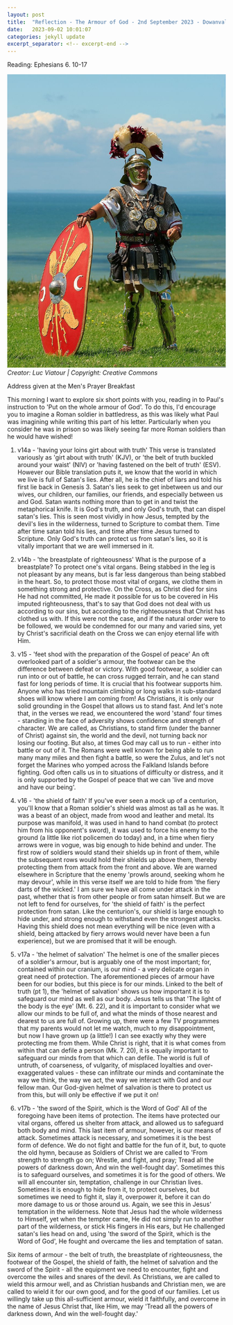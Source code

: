 ```yaml
---
layout: post
title:  "Reflection - The Armour of God - 2nd September 2023 - Dowanvale Free Church of Scotland"
date:   2023-09-02 10:01:07
categories: jekyll update
excerpt_separator: <!-- excerpt-end -->
---
```


Reading: Ephesians 6. 10-17

![Impossible](/media/centurion.jpg)
<br>*Creator: Luc Viatour | Copyright: Creative Commons*

Address given at the Men's Prayer Breakfast

<!-- excerpt-start -->
This morning I want to explore six short points with you, reading in to Paul's instruction to 'Put on the whole armour of God'.<!-- excerpt-end --> To do this, I'd encourage you to imagine a Roman soldier in battledress, as this was likely what Paul was imagining while writing this part of his letter. Particularly when you consider he was in prison so was likely seeing far more Roman soldiers than he would have wished!

1) v14a - 'having your loins girt about with truth'
This verse is translated variously as 'girt about with truth' (KJV), or 'the belt of truth buckled around your waist' (NIV) or 'having fastened on the belt of truth' (ESV). However our Bible translation puts it, we know that the world in which we live is full of Satan's lies. After all, he is the chief of liars and told his first lie back in Genesis 3. Satan's lies seek to get inbetween us and our wives, our children, our families, our friends, and especially between us and God. Satan wants nothing more than to get in and twist the metaphorical knife. It is God's truth, and only God's truth, that can dispel satan's lies. This is seen most vividly in how Jesus, tempted by the devil's lies in the wilderness, turned to Scripture to combat them. Time after time satan told his lies, and time after time Jesus turned to Scripture. Only God's truth can protect us from satan's lies, so it is vitally important that we are well immersed in it.

2) v14b - 'the breastplate of righteousness'
What is the purpose of a breastplate? To protect one's vital organs. Being stabbed in the leg is not pleasant by any means, but is far less dangerous than being stabbed in the heart. So, to protect those most vital of organs, we clothe them in something strong and protective. On the Cross, as Christ died for sins He had not committed, He made it possible for us to be covered in His imputed righteousness, that's to say that God does not deal with us according to our sins, but according to the righteousness that Christ has clothed us with. If this were not the case, and if the natural order were to be followed, we would be condemned for our many and varied sins, yet by Christ's sacrificial death on the Cross we can enjoy eternal life with Him.

3) v15 - 'feet shod with the preparation of the Gospel of peace'
An oft overlooked part of a soldier's armour, the footwear can be the difference between defeat or victory. With good footwear, a soldier can run into or out of battle, he can cross rugged terrain, and he can stand fast for long periods of time. It is crucial that his footwear supports him. Anyone who has tried mountain climbing or long walks in sub-standard shoes will know where I am coming from! As Christians, it is only our solid grounding in the Gospel that allows us to stand fast. And let's note that, in the verses we read, we encountered the word 'stand' four times - standing in the face of adversity shows confidence and strength of character. We are called, as Christians, to stand firm (under the banner of Christ) against sin, the world and the devil, not turning back nor losing our footing. But also, at times God may call us to run - either into battle or out of it. The Romans were well known for being able to run many many miles and then fight a battle, so were the Zulus, and let's not forget the Marines who yomped across the Falkland Islands before fighting. God often calls us in to situations of difficulty or distress, and it is only supported by the Gospel of peace that we can 'live and move and have our being'.

4) v16 - 'the shield of faith'
If you've ever seen a mock up of a centurion, you'll know that a Roman soldier's shield was almost as tall as he was. It was a beast of an object, made from wood and leather and metal. Its purpose was manifold, it was used in hand to hand combat (to protect him from his opponent's sword), it was used to force his enemy to the ground (a little like riot policemen do today) and, in a time when fiery arrows were in vogue, was big enough to hide behind and under. The first row of soldiers would stand their shields up in front of them, while the subsequent rows would hold their shields up above them, thereby protecting them from attack from the front and above. We are warned elsewhere in Scripture that the enemy 'prowls around, seeking whom he may devour', while in this verse itself we are told to hide from 'the fiery darts of the wicked.' I am sure we have all come under attack in the past, whether that is from other people or from satan himself. But we are not left to fend for ourselves, for 'the shield of faith' is the perfect protection from satan. Like the centurion's, our shield is large enough to hide under, and strong enough to withstand even the strongest attacks. Having this shield does not mean everything will be nice (even with a shield, being attacked by fiery arrows would never have been a fun experience), but we are promised that it will be enough.

5) v17a - 'the helmet of salvation'
The helmet is one of the smaller pieces of a soldier's armour, but is arguably one of the most important; for, contained within our cranium, is our mind - a very delicate organ in great need of protection. The aforementioned pieces of armour have been for our bodies, but this piece is for our minds. Linked to the belt of truth (pt 1), the 'helmet of salvation' shows us how important it is to safeguard our mind as well as our body. Jesus tells us that 'The light of the body is the eye' (Mt. 6. 22), and it is important to consider what we allow our minds to be full of, and what the minds of those nearest and dearest to us are full of. Growing up, there were a few TV programmes that my parents would not let me watch, much to my disappointment, but now I have grown up (a little!) I can see exactly why they were protecting me from them. While Christ is right, that it is what comes from within that can defile a person (Mk. 7. 20), it is equally important to safeguard our minds from that which can defile. The world is full of untruth, of coarseness, of vulgarity, of misplaced loyalties and over-exaggerated values - these can infiltrate our minds and contaminate the way we think, the way we act, the way we interact with God and our fellow man. Our God-given helmet of salvation is there to protect us from this, but will only be effective if we put it on!

6) v17b - 'the sword of the Spirit, which is the Word of God'
All of the foregoing have been items of protection. The items have protected our vital organs, offered us shelter from attack, and allowed us to safeguard both body and mind. This last item of armour, however, is our means of attack. Sometimes attack is necessary, and sometimes it is the best form of defence. We do not fight and battle for the fun of it, but, to quote the old hymn, because as Soldiers of Christ we are called to 'From strength to strength go on; Wrestle, and fight, and pray; Tread all the powers of darkness down, And win the well-fought day'. Sometimes this is to safeguard ourselves, and sometimes it is for the good of others. We will all encounter sin, temptation, challenge in our Christian lives. Sometimes it is enough to hide from it, to protect ourselves, but sometimes we need to fight it, slay it, overpower it, before it can do more damage to us or those around us. Again, we see this in Jesus' temptation in the wilderness. Note that Jesus had the whole wilderness to Himself, yet when the tempter came, He did not simply run to another part of the wilderness, or stick His fingers in His ears, but He challenged satan's lies head on and, using 'the sword of the Spirit, which is the Word of God', He fought and overcame the lies and temptation of satan.

Six items of armour - the belt of truth, the breastplate of righteousness, the footwear of the Gospel, the shield of faith, the helmet of salvation and the sword of the Spirit - all the equipment we need to encounter, fight and overcome the wiles and snares of the devil. As Christians, we are called to wield this armour well, and as Christian husbands and Christian men, we are called to wield it for our own good, and for the good of our families. Let us willingly take up this all-sufficient armour, wield it faithfully, and overcome in the name of Jesus Christ that, like Him, we may 'Tread all the powers of darkness down, And win the well-fought day.'
